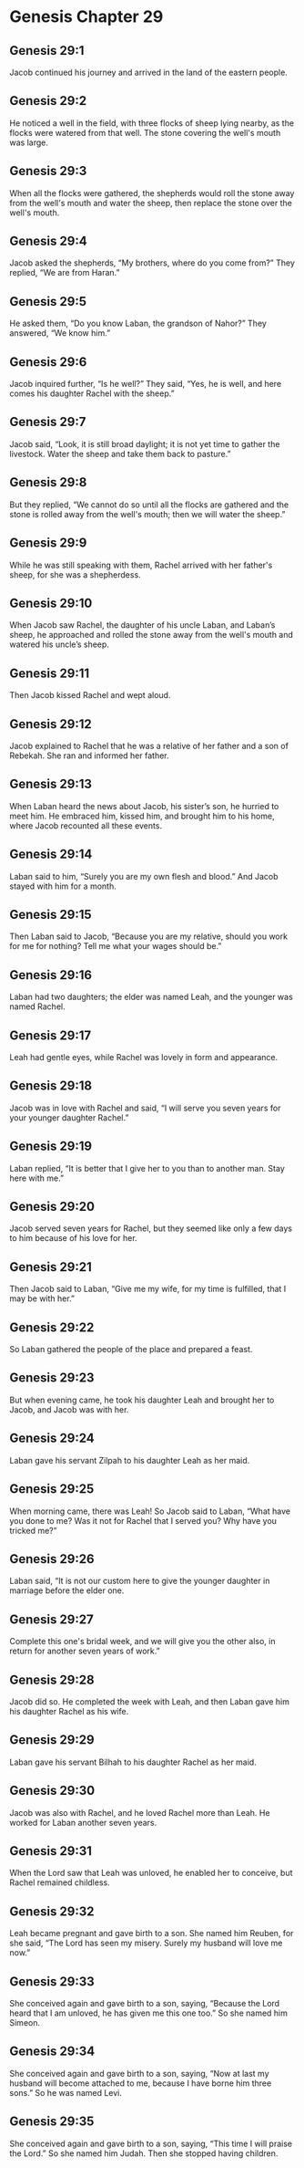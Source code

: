 # Genesis Chapter 29

## Genesis 29:1
Jacob continued his journey and arrived in the land of the eastern people.

## Genesis 29:2
He noticed a well in the field, with three flocks of sheep lying nearby, as the flocks were watered from that well. The stone covering the well's mouth was large.

## Genesis 29:3
When all the flocks were gathered, the shepherds would roll the stone away from the well's mouth and water the sheep, then replace the stone over the well's mouth.

## Genesis 29:4
Jacob asked the shepherds, “My brothers, where do you come from?” They replied, “We are from Haran.”

## Genesis 29:5
He asked them, “Do you know Laban, the grandson of Nahor?” They answered, “We know him.”

## Genesis 29:6
Jacob inquired further, “Is he well?” They said, “Yes, he is well, and here comes his daughter Rachel with the sheep.”

## Genesis 29:7
Jacob said, “Look, it is still broad daylight; it is not yet time to gather the livestock. Water the sheep and take them back to pasture.”

## Genesis 29:8
But they replied, “We cannot do so until all the flocks are gathered and the stone is rolled away from the well's mouth; then we will water the sheep.”

## Genesis 29:9
While he was still speaking with them, Rachel arrived with her father's sheep, for she was a shepherdess.

## Genesis 29:10
When Jacob saw Rachel, the daughter of his uncle Laban, and Laban’s sheep, he approached and rolled the stone away from the well's mouth and watered his uncle’s sheep.

## Genesis 29:11
Then Jacob kissed Rachel and wept aloud.

## Genesis 29:12
Jacob explained to Rachel that he was a relative of her father and a son of Rebekah. She ran and informed her father.

## Genesis 29:13
When Laban heard the news about Jacob, his sister’s son, he hurried to meet him. He embraced him, kissed him, and brought him to his home, where Jacob recounted all these events.

## Genesis 29:14
Laban said to him, “Surely you are my own flesh and blood.” And Jacob stayed with him for a month.

## Genesis 29:15
Then Laban said to Jacob, “Because you are my relative, should you work for me for nothing? Tell me what your wages should be.”

## Genesis 29:16
Laban had two daughters; the elder was named Leah, and the younger was named Rachel.

## Genesis 29:17
Leah had gentle eyes, while Rachel was lovely in form and appearance.

## Genesis 29:18
Jacob was in love with Rachel and said, “I will serve you seven years for your younger daughter Rachel.”

## Genesis 29:19
Laban replied, “It is better that I give her to you than to another man. Stay here with me.”

## Genesis 29:20
Jacob served seven years for Rachel, but they seemed like only a few days to him because of his love for her.

## Genesis 29:21
Then Jacob said to Laban, “Give me my wife, for my time is fulfilled, that I may be with her.”

## Genesis 29:22
So Laban gathered the people of the place and prepared a feast.

## Genesis 29:23
But when evening came, he took his daughter Leah and brought her to Jacob, and Jacob was with her.

## Genesis 29:24
Laban gave his servant Zilpah to his daughter Leah as her maid.

## Genesis 29:25
When morning came, there was Leah! So Jacob said to Laban, “What have you done to me? Was it not for Rachel that I served you? Why have you tricked me?”

## Genesis 29:26
Laban said, “It is not our custom here to give the younger daughter in marriage before the elder one.

## Genesis 29:27
Complete this one's bridal week, and we will give you the other also, in return for another seven years of work.”

## Genesis 29:28
Jacob did so. He completed the week with Leah, and then Laban gave him his daughter Rachel as his wife.

## Genesis 29:29
Laban gave his servant Bilhah to his daughter Rachel as her maid.

## Genesis 29:30
Jacob was also with Rachel, and he loved Rachel more than Leah. He worked for Laban another seven years.

## Genesis 29:31
When the Lord saw that Leah was unloved, he enabled her to conceive, but Rachel remained childless.

## Genesis 29:32
Leah became pregnant and gave birth to a son. She named him Reuben, for she said, “The Lord has seen my misery. Surely my husband will love me now.”

## Genesis 29:33
She conceived again and gave birth to a son, saying, “Because the Lord heard that I am unloved, he has given me this one too.” So she named him Simeon.

## Genesis 29:34
She conceived again and gave birth to a son, saying, “Now at last my husband will become attached to me, because I have borne him three sons.” So he was named Levi.

## Genesis 29:35
She conceived again and gave birth to a son, saying, “This time I will praise the Lord.” So she named him Judah. Then she stopped having children.
